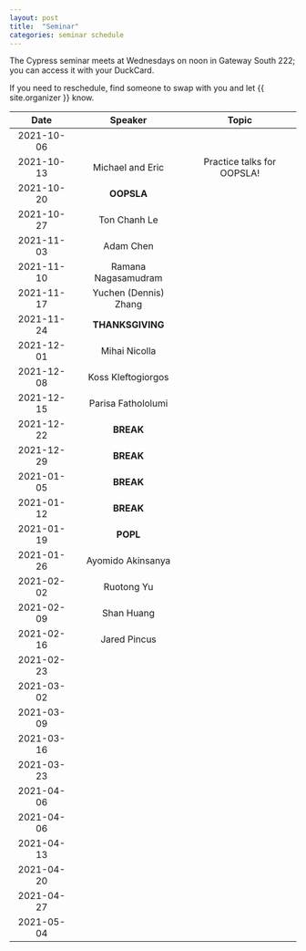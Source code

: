 ```yaml
---
layout: post
title:  "Seminar"
categories: seminar schedule
---
```


The Cypress seminar meets at Wednesdays on noon in Gateway South 222;
you can access it with your DuckCard.

If you need to reschedule, find someone to swap with you and let {{ site.organizer }} know.

| Date       | Speaker                               | Topic                                             |
| :--------: | :-----------------------------------: | :-----------------------------------------------: |
| 2021-10-06 |                                       |                                                   | 
| 2021-10-13 | Michael and Eric                      | Practice talks for OOPSLA!                        | 
| 2021-10-20 | **OOPSLA**                            |                                                   | 
| 2021-10-27 | Ton Chanh Le                          |                                                   | 
| 2021-11-03 | Adam Chen                             |                                                   | 
| 2021-11-10 | Ramana Nagasamudram                   |                                                   | 
| 2021-11-17 | Yuchen (Dennis) Zhang                 |                                                   | 
| 2021-11-24 | **THANKSGIVING**                      |                                                   | 
| 2021-12-01 | Mihai Nicolla                         |                                                   | 
| 2021-12-08 | Koss Kleftogiorgos                    |                                                   | 
| 2021-12-15 | Parisa Fathololumi                    |                                                   | 
| 2021-12-22 | **BREAK**                             |                                                   | 
| 2021-12-29 | **BREAK**                             |                                                   | 
| 2021-01-05 | **BREAK**                             |                                                   | 
| 2021-01-12 | **BREAK**                             |                                                   | 
| 2021-01-19 | **POPL**                              |                                                   | 
| 2021-01-26 | Ayomido Akinsanya                     |                                                   | 
| 2021-02-02 | Ruotong Yu                            |                                                   | 
| 2021-02-09 | Shan Huang                            |                                                   | 
| 2021-02-16 | Jared Pincus                          |                                                   | 
| 2021-02-23 |                                       |                                                   | 
| 2021-03-02 |                                       |                                                   | 
| 2021-03-09 |                                       |                                                   | 
| 2021-03-16 |                                       |                                                   | 
| 2021-03-23 |                                       |                                                   | 
| 2021-04-06 |                                       |                                                   | 
| 2021-04-06 |                                       |                                                   | 
| 2021-04-13 |                                       |                                                   | 
| 2021-04-20 |                                       |                                                   | 
| 2021-04-27 |                                       |                                                   | 
| 2021-05-04 |                                       |                                                   | 

